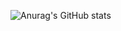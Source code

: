   ![Anurag's GitHub stats](https://github-readme-stats.vercel.app/api?username=Yohan-Launay&show_icons=true&theme=dracula)

